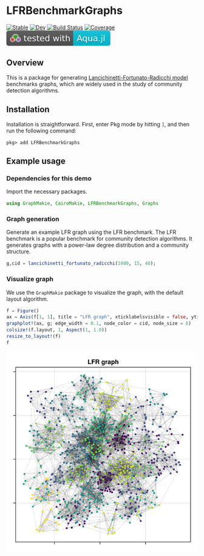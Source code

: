 # LFRBenchmarkGraphs

[![Stable](https://img.shields.io/badge/docs-stable-blue.svg)](https://fcdimitr.github.io/LFRBenchmarkGraphs.jl/stable/)
[![Dev](https://img.shields.io/badge/docs-dev-blue.svg)](https://fcdimitr.github.io/LFRBenchmarkGraphs.jl/dev/)
[![Build Status](https://github.com/fcdimitr/LFRBenchmarkGraphs.jl/actions/workflows/CI.yml/badge.svg?branch=main)](https://github.com/fcdimitr/LFRBenchmarkGraphs.jl/actions/workflows/CI.yml?query=branch%3Amain)
[![Coverage](https://codecov.io/gh/fcdimitr/LFRBenchmarkGraphs.jl/branch/main/graph/badge.svg)](https://codecov.io/gh/fcdimitr/LFRBenchmarkGraphs.jl)
[![Aqua QA](https://raw.githubusercontent.com/JuliaTesting/Aqua.jl/master/badge.svg)](https://github.com/JuliaTesting/Aqua.jl)

## Overview

This is a package for generating [Lancichinetti-Fortunato-Radicchi
model](https://en.wikipedia.org/wiki/Lancichinetti-Fortunato-Radicchi_benchmark) benchmarks graphs,
which are widely used in the study of community detection algorithms.

## Installation

Installation is straightforward. First, enter Pkg mode by hitting `]`, and then run the following command:

```julia-repl
pkg> add LFRBenchmarkGraphs
```

## Example usage

### Dependencies for this demo
Import the necessary packages.

````julia
using GraphMakie, CairoMakie, LFRBenchmarkGraphs, Graphs
````

### Graph generation

Generate an example LFR graph using the LFR benchmark. The LFR benchmark is a popular benchmark
for community detection algorithms. It generates graphs with a power-law degree distribution and a
community structure.

````julia
g,cid = lancichinetti_fortunato_radicchi(1000, 15, 40);
````

### Visualize graph

We use the `GraphMakie` package to visualize the graph, with the default layout algorithm.

````julia
f = Figure()
ax = Axis(f[1, 1], title = "LFR graph", xticklabelsvisible = false, yticklabelsvisible = false)
graphplot!(ax, g; edge_width = 0.1, node_color = cid, node_size = 6)
colsize!(f.layout, 1, Aspect(1, 1.0))
resize_to_layout!(f)
f
````
![](docs/src/assets/demo-lfr.png)
